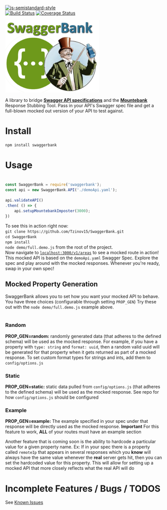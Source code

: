 [![js-semistandard-style](https://cdn.rawgit.com/flet/semistandard/master/badge.svg)](https://github.com/Flet/semistandard)<br>
[![Build Status](https://travis-ci.org/Tzinov15/SwaggerBank.svg?branch=master)](https://travis-ci.org/Tzinov15/SwaggerBank)
[![Coverage Status](https://coveralls.io/repos/github/Tzinov15/SwaggerBank/badge.svg?branch=master&bustagain=4)](https://coveralls.io/github/Tzinov15/SwaggerBank?branch=master&bustagain=5)

<img src="https://github.com/Tzinov15/swagger-bank/blob/master/swaggerbanklogo.png" alt="alt text" width="300" height="230">

A library to bridge **[Swagger API specifications](http://swagger.io/)** and the **[Mountebank](http://www.mbtest.org/)** Response Stubbing Tool. Pass in your API's Swagger spec file and get a full-blown mocked out version of your API to test against.


# Install

```bash
npm install swaggerbank
```

<h1> Usage </h1>

```javascript

const SwaggerBank = require('swaggerbank');
const api = new SwaggerBank.API('./demoApi.yaml');

api.validateAPI()
.then( () => {
	api.setupMountebankImposter(3000);
})

```

To see this in action right now:    
`git clone https://github.com/Tzinov15/SwaggerBank.git`   
`cd SwaggerBank`    
`npm install`   
`node demo/full.demo.js` from the root of the project.    
Now navigate to [`localhost:3000/v1/areas`](http://localhost:3000/v1/areas) to see a mocked route in action! This mocked API is
based on the `demoApi.yaml` Swagger Spec. Explore the spec and play around with the mocked responses. Whenever you're ready, swap in your own spec!

## Mocked Property Generation
SwaggerBank allows you to set how you want your mocked API to behave. You have three choices (configurable through setting `PROP_GEN`) Try these out with the `node demo/full.demo.js` example above.           <br><br>

### Random
<b>PROP_GEN=random:</b> randomly generated data (that adheres to the defined schema) will be used as the mocked response. For example, if you have a property with `type: string` and `format: uuid`, then a random valid uuid will be generated for that property when it gets returned as part of a mocked response. To set custom format types for strings and ints, add them to `config/options.js` <br>

### Static
<b>PROP_GEN=static:</b> static data pulled from ````config/options.js```` (that adheres to the defined schema) will be used as the mocked response. See repo for how ```config/options.js``` should be configured<br>

### Example
<b>PROP_GEN=example:</b> The example specified in your spec under that response will be directly used as the mocked response. **Important** For this feature to work, **ALL** of your routes must have an example section<br>

Another feature that is coming soon is the ability to hardcode a particular value for a given property name. Ex: If in your spec there is a property called `remoteIp` that appears in several responses which you **know** will always have the same value whenever the **real** server gets hit, then you can set the hardcoded value for this property. This will allow for setting up a mocked API that more closely reflects what the real API will do




<h1> Incomplete Features / Bugs / TODOS </h1>

See [Known Issues](./KnownIssues.md)
